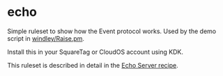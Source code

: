 echo
====

Simple ruleset to show how the Event protocol works. Used by the demo script in [windley/Raise.pm](https://github.com/windley/Raise.pm). 

Install this in your SquareTag or CloudOS account using KDK. 

This ruleset is described in detail in the [Echo Server recipe](http://developer.kynetx.com/display/docs/Creating+an+Echo+Server). 
